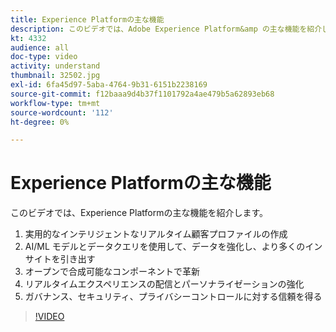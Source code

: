 ```yaml
---
title: Experience Platformの主な機能
description: このビデオでは、Adobe Experience Platform&amp の主な機能を紹介します。mdash；実用的でインテリジェントなリアルタイム顧客プロファイルを作成します。AI/ML モデルとデータクエリを使用して、データを強化し、より多くのインサイトを得る。オープンで合成可能なコンポーネントを使用して革新する。リアルタイムエクスペリエンスの配信とパーソナライゼーションの強化ガバナンス、セキュリティ、プライバシー制御に対する信頼を得る。
kt: 4332
audience: all
doc-type: video
activity: understand
thumbnail: 32502.jpg
exl-id: 6fa45d97-5aba-4764-9b31-6151b2238169
source-git-commit: f12baaa9d4b37f1101792a4ae479b5a62893eb68
workflow-type: tm+mt
source-wordcount: '112'
ht-degree: 0%

---
```


# Experience Platformの主な機能

このビデオでは、Experience Platformの主な機能を紹介します。

1. 実用的なインテリジェントなリアルタイム顧客プロファイルの作成
1. AI/ML モデルとデータクエリを使用して、データを強化し、より多くのインサイトを引き出す
1. オープンで合成可能なコンポーネントで革新
1. リアルタイムエクスペリエンスの配信とパーソナライゼーションの強化
1. ガバナンス、セキュリティ、プライバシーコントロールに対する信頼を得る

>[!VIDEO](https://video.tv.adobe.com/v/32502?quality=12&learn=on)
